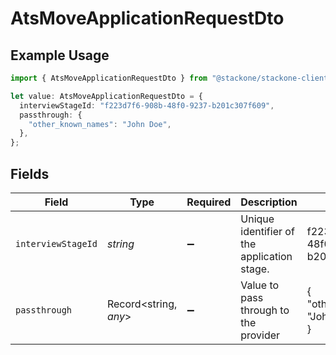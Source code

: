 # AtsMoveApplicationRequestDto

## Example Usage

```typescript
import { AtsMoveApplicationRequestDto } from "@stackone/stackone-client-ts/sdk/models/shared";

let value: AtsMoveApplicationRequestDto = {
  interviewStageId: "f223d7f6-908b-48f0-9237-b201c307f609",
  passthrough: {
    "other_known_names": "John Doe",
  },
};
```

## Fields

| Field                                       | Type                                        | Required                                    | Description                                 | Example                                     |
| ------------------------------------------- | ------------------------------------------- | ------------------------------------------- | ------------------------------------------- | ------------------------------------------- |
| `interviewStageId`                          | *string*                                    | :heavy_minus_sign:                          | Unique identifier of the application stage. | f223d7f6-908b-48f0-9237-b201c307f609        |
| `passthrough`                               | Record<string, *any*>                       | :heavy_minus_sign:                          | Value to pass through to the provider       | {<br/>"other_known_names": "John Doe"<br/>} |
